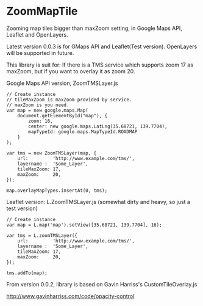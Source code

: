 ZoomMapTile
===========

Zooming map tiles bigger than maxZoom setting, in Google Maps API, Leaflet and OpenLayers.

Latest version 0.0.3 is for GMaps API and Leaflet(Test version). OpenLayers will be supported in future.

This library is suit for:
If there is a TMS service which supports zoom 17 as maxZoom, but if you want to overlay it as zoom 20.

Google Maps API version, ZoomTMSLayer.js

	// Create instance
	// tileMaxZoom is maxZoom provided by service.
	// maxZoom is you need.
	var map = new google.maps.Map(
		document.getElementById("map"), {
			zoom: 16,
			center: new google.maps.LatLng(35.68721, 139.7704),
			mapTypeId: google.maps.MapTypeId.ROADMAP
		}
	);
	
	var tms = new ZoomTMSLayer(map, {
		url:         'http://www.example.com/tms/',
		layername :  'Some_Layer',
		tileMaxZoom: 17,
		maxZoom:     20,
	});
	
	map.overlayMapTypes.insertAt(0, tms);

Leaflet version: L.ZoomTMSLayer.js (somewhat dirty and heavy, so just a test version)

	// Create instance
	var map = L.map('map').setView([35.68721, 139.7704], 16);
	
	var tms = L.zoomTMSLayer({
		url:         'http://www.example.com/tms/',
		layername :  'Some_Layer',
		tileMaxZoom: 17,
		maxZoom:     20,
	});
	
	tms.addTo(map);

From version 0.0.2, library is based on Gavin Harriss's CustomTileOverlay.js

http://www.gavinharriss.com/code/opacity-control
